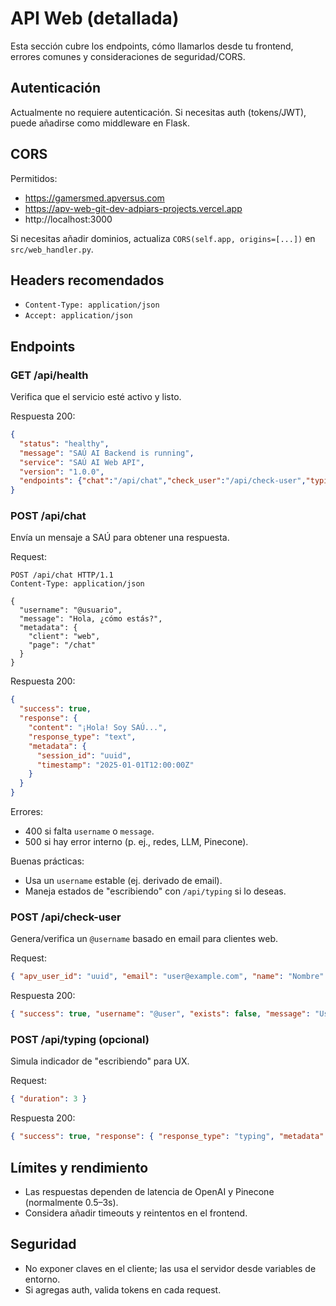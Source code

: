 # API Web (detallada)

Esta sección cubre los endpoints, cómo llamarlos desde tu frontend, errores comunes y consideraciones de seguridad/CORS.

## Autenticación
Actualmente no requiere autenticación. Si necesitas auth (tokens/JWT), puede añadirse como middleware en Flask.

## CORS
Permitidos:
- https://gamersmed.apversus.com
- https://apv-web-git-dev-adpiars-projects.vercel.app
- http://localhost:3000

Si necesitas añadir dominios, actualiza `CORS(self.app, origins=[...])` en `src/web_handler.py`.

## Headers recomendados
- `Content-Type: application/json`
- `Accept: application/json`

## Endpoints

### GET /api/health
Verifica que el servicio esté activo y listo.

Respuesta 200:
```json
{
  "status": "healthy",
  "message": "SAÚ AI Backend is running",
  "service": "SAÚ AI Web API",
  "version": "1.0.0",
  "endpoints": {"chat":"/api/chat","check_user":"/api/check-user","typing":"/api/typing"}
}
```

### POST /api/chat
Envía un mensaje a SAÚ para obtener una respuesta.

Request:
```http
POST /api/chat HTTP/1.1
Content-Type: application/json

{
  "username": "@usuario",
  "message": "Hola, ¿cómo estás?",
  "metadata": {
    "client": "web",
    "page": "/chat"
  }
}
```

Respuesta 200:
```json
{
  "success": true,
  "response": {
    "content": "¡Hola! Soy SAÚ...",
    "response_type": "text",
    "metadata": {
      "session_id": "uuid",
      "timestamp": "2025-01-01T12:00:00Z"
    }
  }
}
```

Errores:
- 400 si falta `username` o `message`.
- 500 si hay error interno (p. ej., redes, LLM, Pinecone).

Buenas prácticas:
- Usa un `username` estable (ej. derivado de email).
- Maneja estados de "escribiendo" con `/api/typing` si lo deseas.

### POST /api/check-user
Genera/verifica un `@username` basado en email para clientes web.

Request:
```json
{ "apv_user_id": "uuid", "email": "user@example.com", "name": "Nombre" }
```

Respuesta 200:
```json
{ "success": true, "username": "@user", "exists": false, "message": "Usuario listo" }
```

### POST /api/typing (opcional)
Simula indicador de "escribiendo" para UX.

Request:
```json
{ "duration": 3 }
```

Respuesta 200:
```json
{ "success": true, "response": { "response_type": "typing", "metadata": { "duration": 3 } } }
```

## Límites y rendimiento
- Las respuestas dependen de latencia de OpenAI y Pinecone (normalmente 0.5–3s).
- Considera añadir timeouts y reintentos en el frontend.

## Seguridad
- No exponer claves en el cliente; las usa el servidor desde variables de entorno.
- Si agregas auth, valida tokens en cada request.
